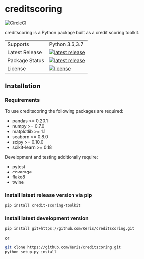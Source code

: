 # creditscoring
[![CircleCI](https://circleci.com/gh/Keris/creditscoring/tree/master.svg?style=svg)](https://circleci.com/gh/Keris/creditscoring/tree/master)

creditscoring is a Python package built as a credit scoring toolkit.

<table>
<tr>
<td>Supports</td>
<td>Python 3.6,3.7
</tr>
<tr>
<td>Latest Release</td>
<td>
  <a href="https://pypi.org/project/credit-scoring-toolkit/">
    <img src="https://img.shields.io/pypi/v/credit-scoring-toolkit.svg" alt="latest release" />
  </a>
</td>
</tr>
<tr>
<td>Package Status</td>
<td>
  <a href="https://pypi.org/project/credit-scoring-toolkit/">
    <img src="https://img.shields.io/pypi/status/credit-scoring-toolkit.svg" alt="latest release" />
  </a>
</td>
</tr>
<tr>
<td>License</td>
<td>
  <a href="https://github.com/Keris/creditscoring/blob/master/LICENSE">
    <img src="https://img.shields.io/pypi/l/credit-scoring-toolkit.svg" alt="license" />
  </a>
</td>
</tr>
</table>

## Installation

### Requirements

To use creditscoring the following packages are required:

- pandas >= 0.20.1
- numpy >= 0.7.0
- matplotlib >= 1.1
- seaborn >= 0.8.0
- scipy >= 0.10.0
- scikit-learn >= 0.18

Development and testing additionally require:

- pytest
- coverage
- flake8
- twine

### Install latest release version via pip

```bash
pip install credit-scoring-toolkit
```

### Install latest development version

```bash
pip install git+https://github.com/Keris/creditscoring.git
```
or
```bash
git clone https://github.com/Keris/creditscoring.git
python setup.py install
```